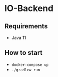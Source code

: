 # IO-Backend

## Requirements

- Java 11

## How to start

- `docker-compose up`
- `./gradlew run`

